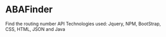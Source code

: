 # ABAFinder
Find the routing number API
Technologies used: Jquery, NPM, BootStrap, CSS, HTML, JSON and Java
